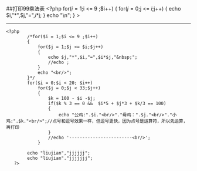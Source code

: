 ##打印99乘法表
	<?php
    	for($i = 1;$i <= 9 ;$i++)
        {
        	for($j = 0;$j <= $i;$j++)
            {
            	echo $i,"*",$j,"=",$i*$j;
            }
            echo "\n";
        }
    >
    
---
    <?php
            /*for($i = 1;$i <= 9 ;$i++)
            {
                for($j = 1;$j <= $i;$j++)
                {
                    echo $j,"*",$i,"=",$i*$j,"&nbsp;";
                    //echo ;
                }
                echo "<br/>";
            }*/
            for($i = 0;$i < 20; $i++)
                for($j = 0;$j < 33;$j++)
                {
                    $k = 100 - $i -$j;
                    if($k % 3 == 0 &&  $i*5 + $j*3 + $k/3 == 100)
                    {
                        echo "公鸡:".$i."<br/>"."母鸡：".$j."<br/>"."小鸡:".$k."<br/>";//点号和逗号效果一样，但逗号更快，因为点号是运算符，所以先运算，再打印
                    }
                    //echo '------------------------<br/>';
                }
    
            echo "liujian","jjjjjj";
            echo "liujian"."jjjjjjj";
       ?>
